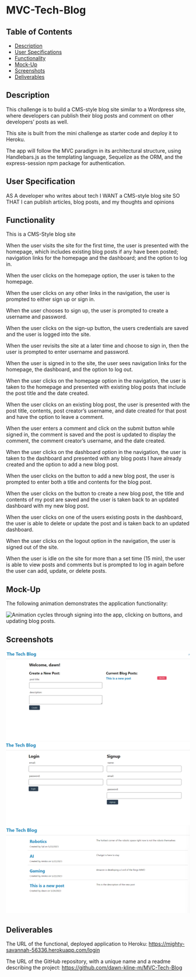 # MVC-Tech-Blog

## Table of Contents
- [Description](#description)
- [User Specifications](#user-specifications)
- [Functionality](#functionality)
- [Mock-Up](#mock-up)
- [Screenshots](#screenshots)
- [Deliverables](#deliverables)

## Description


This challenge is to build a CMS-style blog site similar to a Wordpress site, where developers can publish their blog posts and comment on other developers’ posts as well. 

This site is built from the mini challenge as starter code and deploy it to Heroku. 

The app will follow the MVC paradigm in its architectural structure, using Handlebars.js as the templating language, Sequelize as the ORM, and the express-session npm package for authentication.

## User Specification

AS A developer who writes about tech
I WANT a CMS-style blog site
SO THAT I can publish articles, blog posts, and my thoughts and opinions

## Functionality

This is a CMS-Style blog site

When the user visits the site for the first time, the user is presented with the homepage, which includes existing blog posts if any have been posted; navigation links for the homepage and the dashboard; and the option to log in.

When the user clicks on the homepage option, the user is taken to the homepage.

When the user clicks on any other links in the navigation, the user is prompted to either sign up or sign in.

When the user chooses to sign up, the user is prompted to create a username and password.

When the user clicks on the sign-up button, the users  credentials are saved and the user is logged into the site.

When the user revisits the site at a later time and choose to sign in, then the user is prompted to enter username and password.

When the user is signed  in to the site, the user sees navigation links for the homepage, the dashboard, and the option to log out.

When the user clicks on the homepage option in the navigation, the user is taken  to the homepage and presented with existing blog posts that include the post title and the date created.

When the user clicks on an existing blog post, the user is  presented with the post title, contents, post creator’s username, and date created for that post and have the option to leave a comment.

When the user enters a comment and click on the submit button while signed in, the comment is saved and the post is updated to display the comment, the comment creator’s username, and the date created.

When the user clicks on the dashboard option in the navigation, the user is taken to the dashboard and presented with any blog posts I have already created and the option to add a new blog post.

When the user clicks on the button to add a new blog post, the user is prompted to enter both a title and contents for the blog post.

When the user clicks on the button to create a new blog post, the title and contents of my post are saved and the user is taken back to an updated dashboard with my new blog post.

When the user clicks on one of the users existing posts in the dashboard, the user is able to delete or update the post and is taken back to an updated dashboard.

When the user clicks on the logout option in the navigation, the user is signed out of the site.

When the  user is idle on the site for more than a set time (15 min), the user is able to view posts and comments but is prompted to log in again before the user can add, update, or delete posts.

## Mock-Up

The following animation demonstrates the application functionality:

![Animation cycles through signing into the app, clicking on buttons, and updating blog posts.](./Assets/14-mvc-homework-demo-01.gif) 

## Screenshots
![Image showing the create or delete post page ](./img/Screenshot-create-or-delete-post.png)
![Image showing the login-signup page.](./img/Screenshot-login-signup.png)
![Image showing The Tech Blog.](./img/Screenshot-The-tech-Blog.png)
## Deliverables

The URL of the functional, deployed application to Heroku: https://mighty-savannah-56336.herokuapp.com/login

The URL of the GitHub repository, with a unique name and a readme describing the project: https://github.com/dawn-kline-m/MVC-Tech-Blog
